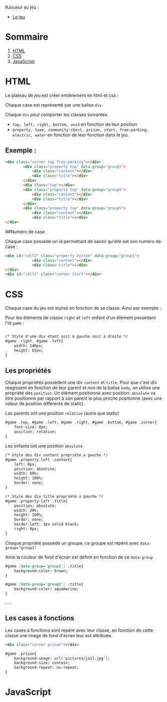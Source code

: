 #Joueur au jeu : 
- [Le jeu](https://baptistebuvron.github.io/Monopoly-isn/index.html)
# Sommaire
1. [HTML](#html)
2. [CSS](#css)
3. [JavaScript](#javascript)

# HTML

Le plateau de jeu est créer entièrement en html et css : 

Chaque case est représenté par une balise `div`.

Chaque `div` peut comporter les classes suivantes:
- `top, left, right, bottom, void` en fonction de leur position
- `property, taxe, community-chest, prison, start, free-parking, electric, water` en fonction de leur fonction dans le jeu. 


## Exemple : 

```markdown
<div class="corner top free-parking"></div>
        <div class="property top" data-group="group5">
            <div class="content"></div>
            <div class="title"></div>
        </div>
        <div class="top"></div>
        <div class="property top" data-group="group5">
            <div class="content"></div>
            <div class="title"></div>
        </div>
        <div class="property top" data-group="group5">
            <div class="content"></div>
            <div class="title"></div>
</div>
```

##Numéro de case

Chaque case possède un id permettant de savoir qu'elle est son numéro de case :
```markdown
<div id="cell2" class="property bottom" data-group="group1">
            <div class="content"></div>
            <div class="title"></div>
</div>
<div id="cell1" class="corner start"></div>
```
# CSS

Chaque case du jeu est stylisé en fonction de sa classe. Ainsi par exemple : 

Pour les éléments de classe `right` et `left` enfant d'un élément possédant l'id `game` : 

```markdown

/* Style d'une div étant soit à gauche soit à droite */
#game .right, #game .left{
    width: 140px;
    height: 65px;
}

```

## Les propriétés

Chaque propriétés possèdent une div `content` et `title`.
Pour que c'est div réagissent en fonction de leur parent et non de la balise `body`, on utilise une propriété des `position`. 
Un élément positionné avec position: `absolute` va être positionné par rapport à son parent le plus proche positionné (avec une valeur de position différente de static).

Les parents ont une position `relative` (autre que static)
```markdown
#game .top, #game .left, #game .right, #game .bottom, #game .corner{
    font-size: 0px;
    position: relative;
}
```

Les enfants ont une position `absolute`.
```markdown
/* Style des div content propriété a gauche */
#game .property.left .content{
    left: 0px;
    position: absolute;
    width: 80%;
    height: 100%;
    border: none;
}

/* Style des div title propriété a gauche */
#game .property.left .title{
    position: absolute;
    width: 20%; 
    height: 100%;
    border: none;
    border-left: 1px solid black;
    right: 0px;
}
```
Chaque propriété possède un groupe, ce groupe est répéré avec `data-group="group1"`

Ainsi la couleur de fond d'écran est définit en fonction de ce `data-group`

```markdown
#game [data-group='group1'] .title{
    background-color: brown;
}

#game [data-group='group2'] .title{
    background-color: aquamarine;
}

...
```

## Les cases à fonctions

Les cases à fonctions sont repéré avec leur classe, en fonction de cette classe une image de fond d'écran leur est attribuée.

```markdown
<div class="corner prison"></div>

#game .prison{
    background-image: url('pictures/jail.jpg');
    background-size: contain;
    background-repeat: no-repeat;    
}
```
# JavaScript

